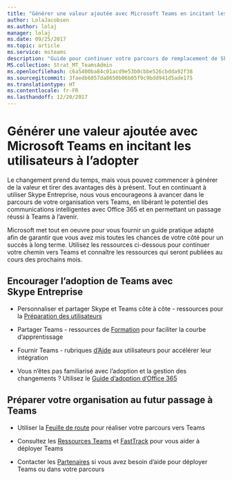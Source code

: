 ```yaml
---
title: "Générer une valeur ajoutée avec Microsoft Teams en incitant les utilisateurs à l’adopter"
author: LolaJacobsen
ms.author: lolaj
manager: lolaj
ms.date: 09/25/2017
ms.topic: article
ms.service: msteams
description: "Guide pour continuer votre parcours de remplacement de Skype Entreprise par Microsoft Teams."
MS.collection: Strat_MT_TeamsAdmin
ms.openlocfilehash: c6a5400ba84c01acd9e53b0cbbe526cbdda92f38
ms.sourcegitcommit: 3faedb6057da8650b06b05f9c9bdd941d5ade175
ms.translationtype: HT
ms.contentlocale: fr-FR
ms.lasthandoff: 12/20/2017
---
```

<a name="drive-value-with-microsoft-teams-through-user-adoption"></a>Générer une valeur ajoutée avec Microsoft Teams en incitant les utilisateurs à l’adopter
================================================================


Le changement prend du temps, mais vous pouvez commencer à générer de la valeur et tirer des avantages dès à présent. Tout en continuant à utiliser Skype Entreprise, nous vous encourageons à avancer dans le parcours de votre organisation vers Teams, en libérant le potentiel des communications intelligentes avec Office 365 et en permettant un passage réussi à Teams à l’avenir.

Microsoft met tout en oeuvre pour vous fournir un guide pratique adapté afin de garantir que vous avez mis toutes les chances de votre côté pour un succès à long terme. Utilisez les ressources ci-dessous pour continuer votre chemin vers Teams et connaître les ressources qui seront publiées au cours des prochains mois.

## <a name="promote-adoption-of-teams-alongside-skype-for-business"></a>Encourager l’adoption de Teams avec Skype Entreprise 

- Personnaliser et partager Skype et Teams côte à côte - ressources pour la [Préparation des utilisateurs](https://go.microsoft.com/fwlink/?linkid=859044)

- Partager Teams - ressources de [Formation](https://support.office.com/article/Office-Training-Center-b8f02f81-ec85-4493-a39b-4c48e6bc4bfb) pour faciliter la courbe d’apprentissage

- Fournir Teams - rubriques [d’Aide](https://support.office.com/teams) aux utilisateurs pour accélérer leur intégration

- Vous n’êtes pas familiarisé avec l’adoption et la gestion des changements ? Utilisez le [Guide d’adoption d’Office 365](https://go.microsoft.com/fwlink/?linkid=859045)


## <a name="get-your-organizaton-ready-for-your-future-move-to-teams"></a>Préparer votre organisation au futur passage à Teams

- Utiliser la [Feuille de route](https://go.microsoft.com/fwlink/?linkid=859047) pour réaliser votre parcours vers Teams

- Consultez les [Ressources Teams](https://go.microsoft.com/fwlink/?linkid=859048) et [FastTrack](https://go.microsoft.com/fwlink/?linkid=859049) pour vous aider à déployer Teams

- Contacter les [Partenaires](https://go.microsoft.com/fwlink/?linkid=859050) si vous avez besoin d’aide pour déployer Teams ou dans votre parcours



